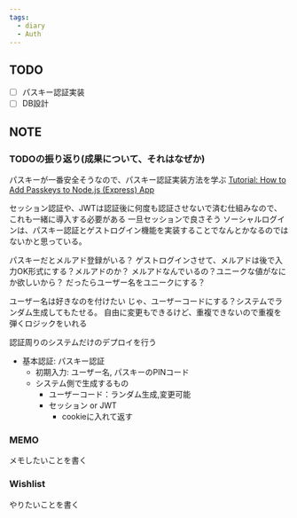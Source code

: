 ```yaml
---
tags:
  - diary
  - Auth
---
```


## TODO
- [ ] パスキー認証実装
- [ ] DB設計
## NOTE
### TODOの振り返り(成果について、それはなぜか)
パスキーが一番安全そうなので、パスキー認証実装方法を学ぶ
[Tutorial: How to Add Passkeys to Node.js (Express) App](https://www.corbado.com/blog/nodejs-passkeys)

セッション認証や、JWTは認証後に何度も認証させないで済む仕組みなので、これも一緒に導入する必要がある
一旦セッションで良さそう
ソーシャルログインは、パスキー認証とゲストログイン機能を実装することでなんとかなるのではないかと思っている。

パスキーだとメルアド登録がいる？
ゲストログインさせて、メルアドは後で入力OK形式にする？メルアドのか？
メルアドなんでいるの？ユニークな値がなにか欲しいから？
だったらユーザー名をユニークにする？

ユーザー名は好きなのを付けたい
じゃ、ユーザーコードにする？システムでランダム生成してもたせる。
自由に変更もできるけど、重複できないので重複を弾くロジックをいれる

認証周りのシステムだけのデプロイを行う
- 基本認証: パスキー認証
	- 初期入力: ユーザー名, パスキーのPINコード
	- システム側で生成するもの
		- ユーザーコード：ランダム生成,変更可能
		- セッション or JWT
			- cookieに入れて返す




### MEMO
メモしたいことを書く


### Wishlist
やりたいことを書く
